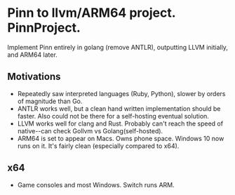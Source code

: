 # Pinn to llvm/ARM64 project. PinnProject.

Implement Pinn entirely in golang (remove ANTLR), outputting LLVM initially, and ARM64 later.

## Motivations

* Repeatedly saw interpreted languages (Ruby, Python), slower by orders of magnitude than Go.
* ANTLR works well, but a clean hand written implementation should be faster. Also could not be there for a self-hosting eventual solution.
* LLVM works well for clang and Rust. Probably can't reach the speed of native--can check Gollvm vs Golang(self-hosted).
* ARM64 is set to appear on Macs. Owns phone space. Windows 10 now runs on it. It's fairly clean (especially compared to x64).

## x64

* Game consoles and most Windows. Switch runs ARM.

